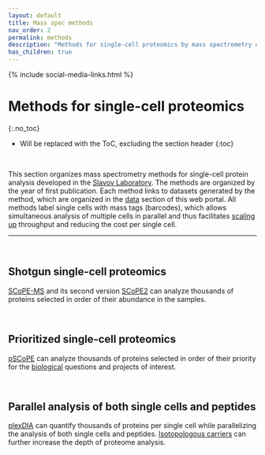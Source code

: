 ```yaml
---
layout: default
title: Mass spec methods
nav_order: 2
permalink: methods
description: "Methods for single-cell proteomics by mass spectrometry using multiplexed data dependent acquisition and data independent acquisition. Methods for accurate and high-throughput quantification of proteins in single mammalian cells"
has_children: true
---
```

{% include social-media-links.html %}

# Methods for single-cell proteomics
{:.no_toc}

* Will be replaced with the ToC, excluding the section header
{:toc}

&nbsp;

This section organizes mass spectrometry methods for single-cell protein analysis developed in the [Slavov Laboratory](https://slavovlab.net). The methods are organized by the year of first publication. Each method links to datasets generated by the method, which are organized in the [data](data) section of this web portal. All methods label single cells with mass tags (barcodes), which allows simultaneous analysis of multiple cells in parallel and thus facilitates [scaling up](https://doi.org/10.1016/j.mcpro.2021.100179) throughput and reducing the cost per single cell.    

------------

&nbsp;

## Shotgun single-cell proteomics
[SCoPE-MS](SCoPE-MS) and its second version [SCoPE2](SCoPE2) can analyze thousands of proteins selected in order of their abundance in the samples.

&nbsp;

## Prioritized single-cell proteomics
[pSCoPE](pSCoPE) can analyze thousands of proteins selected in order of their priority for the [biological](biology) questions and projects of interest.


&nbsp;


## Parallel analysis of both single cells and peptides
[plexDIA](plexDIA) can quantify thousands of proteins per single cell while parallelizing the analysis of both single cells and peptides. [Isotopologous carriers](https://pubs.acs.org/doi/10.1021/acs.jproteome.2c00721) can further increase the depth of proteome analysis.

&nbsp;
